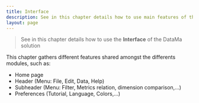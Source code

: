 ```yaml
---
title: Interface
description: See in this chapter details how to use main features of the DataMa interface
layout: page
---
```


> See in this chapter details how to use the **Interface**  of the DataMa solution


This chapter gathers different features shared amongst the differents modules, such as: 
- Home page 
- Header (Menu: File, Edit, Data, Help)
- Subheader (Menu: Filter, Metrics relation, dimension comparison,...)
- Preferences (Tutorial, Language, Colors,...)

